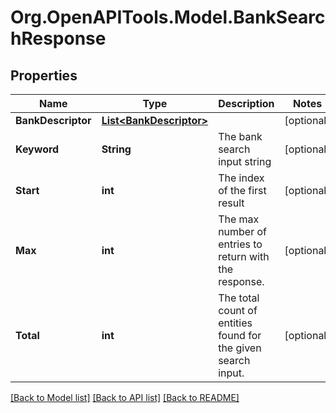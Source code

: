 # Org.OpenAPITools.Model.BankSearchResponse

## Properties

Name | Type | Description | Notes
------------ | ------------- | ------------- | -------------
**BankDescriptor** | [**List&lt;BankDescriptor&gt;**](BankDescriptor.md) |  | [optional] 
**Keyword** | **String** | The bank search input string | [optional] 
**Start** | **int** | The index of the first result | [optional] 
**Max** | **int** | The max number of entries to return with the response. | [optional] 
**Total** | **int** | The total count of entities found for the given search input. | [optional] 

[[Back to Model list]](../README.md#documentation-for-models) [[Back to API list]](../README.md#documentation-for-api-endpoints) [[Back to README]](../README.md)

